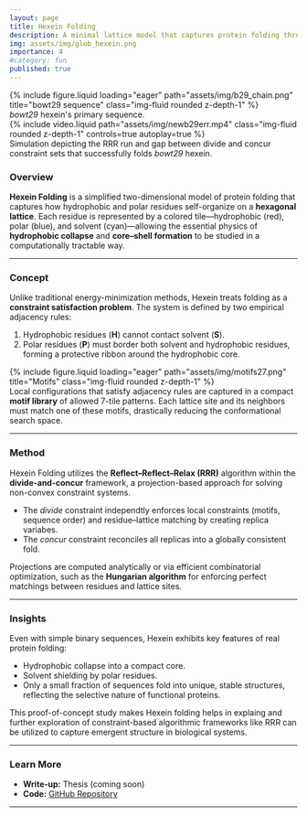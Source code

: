 ```yaml
---
layout: page
title: Hexein Folding
description: A minimal lattice model that captures protein folding through constraint-based rules and iterative projections. 
img: assets/img/glob_hexein.png
importance: 4
#category: fun
published: true 
---
```


<div class="row">
    <div class="col-sm mt-3 mt-md-0">
        {% include figure.liquid loading="eager" path="assets/img/b29_chain.png" title="bowt29 sequence" class="img-fluid rounded z-depth-1" %}
    </div>
</div>
<div class="caption">
    <em>bowt29</em> hexein's primary sequence.
</div>

<div class="row">
    <div class="col-sm mt-3 mt-md-0">
        {% include video.liquid path="assets/img/newb29err.mp4" class="img-fluid rounded z-depth-1" controls=true autoplay=true %}
    </div>
</div>
<div class="caption">
    Simulation depicting the RRR run and gap between divide and concur constraint sets that successfully folds <em>bowt29</em> hexein.
</div>

### Overview

**Hexein Folding** is a simplified two-dimensional model of protein folding that captures how hydrophobic and polar residues self-organize on a **hexagonal lattice**. Each residue is represented by a colored tile—hydrophobic (red), polar (blue), and solvent (cyan)—allowing the essential physics of **hydrophobic collapse** and **core–shell formation** to be studied in a computationally tractable way.

---

### Concept

Unlike traditional energy-minimization methods, Hexein treats folding as a **constraint satisfaction problem**. The system is defined by two empirical adjacency rules:

1. Hydrophobic residues (**H**) cannot contact solvent (**S**).  
2. Polar residues (**P**) must border both solvent and hydrophobic residues, forming a protective ribbon around the hydrophobic core.


<div class="row">
    <div class="col-sm mt-3 mt-md-0">
        {% include figure.liquid loading="eager" path="assets/img/motifs27.png" title="Motifs" class="img-fluid rounded z-depth-1" %}
    </div>
</div>
<div class="caption">
	Local configurations that satisfy adjacency rules are captured in a compact <b>motif library</b> of allowed 7-tile patterns. Each lattice site and its neighbors must match one of these motifs, drastically reducing the conformational search space.
</div>

---

### Method

Hexein Folding utilizes the **Reflect–Reflect–Relax (RRR)** algorithm within the **divide-and-concur** framework, a projection-based approach for solving non-convex constraint systems.  
- The *divide* constraint independtly  enforces local constraints (motifs, sequence order) and residue–lattice matching by creating replica variabes.  
- The *concur* constraint reconciles all replicas into a globally consistent fold.  

Projections are computed analytically or via efficient combinatorial optimization, such as the **Hungarian algorithm** for enforcing perfect matchings between residues and lattice sites.

---

### Insights

Even with simple binary sequences, Hexein exhibits key features of real protein folding:
- Hydrophobic collapse into a compact core.
- Solvent shielding by polar residues.
- Only a small fraction of sequences fold into unique, stable structures, reflecting the selective nature of functional proteins.

This proof-of-concept study makes Hexein folding helps in explaing and further exploration of constraint-based  algorithmic frameworks like RRR can be utilized to capture emergent structure in biological systems.

---

### Learn More

- **Write-up:** Thesis (coming soon)
- **Code:** [GitHub Repository](https://github.com/avinash-mandaiya/hexein_folding)

---


